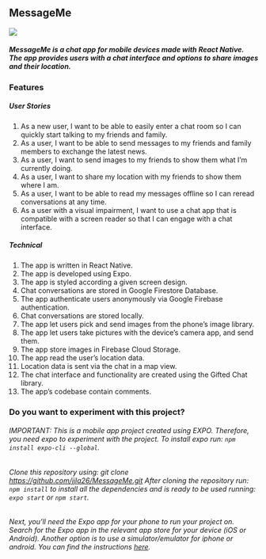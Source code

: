 ## MessageMe

![](messageme-showcase.gif)

##### MessageMe is a chat app for mobile devices made with React Native. The app provides users with a chat interface and options to share images and their location.

### Features

##### User Stories

1. As a new user, I want to be able to easily enter a chat room so I can quickly start talking to my
friends and family.
2. As a user, I want to be able to send messages to my friends and family members to exchange
the latest news.
3. As a user, I want to send images to my friends to show them what I’m currently doing.
4. As a user, I want to share my location with my friends to show them where I am.
5. As a user, I want to be able to read my messages offline so I can reread conversations at any
time.
6. As a user with a visual impairment, I want to use a chat app that is compatible with a screen
reader so that I can engage with a chat interface.

##### Technical

1. The app is written in React Native.
2. The app is developed using Expo.
3. The app is styled according a given screen design.
4. Chat conversations are stored in Google Firestore Database.
5. The app authenticate users anonymously via Google Firebase authentication.
6. Chat conversations are stored locally.
7. The app let users pick and send images from the phone’s image library.
8. The app let users take pictures with the device’s camera app, and send them.
9. The app store images in Firebase Cloud Storage.
10. The app read the user’s location data.
11. Location data is sent via the chat in a map view.
12. The chat interface and functionality are created using the Gifted Chat library.
13. The app’s codebase contain comments.

### Do you want to experiment with this project?

###### IMPORTANT: This is a mobile app project created using EXPO. Therefore, you need expo to experiment with the project. To install expo run: `npm install expo-cli --global`. 

###### Clone this repository using: git clone https://github.com/jjla26/MessageMe.git After cloning the repository run: `npm install` to install all the dependencies and is ready to be used running: `expo start` or `npm start`.


###### Next, you’ll need the Expo app for your phone to run your project on. Search for the Expo app in the relevant app store for your device (iOS or Android). Another option is to use a simulator/emulator for iphone or android. You can find the instructions [here](https://reactnative.dev/docs/next/environment-setup).
